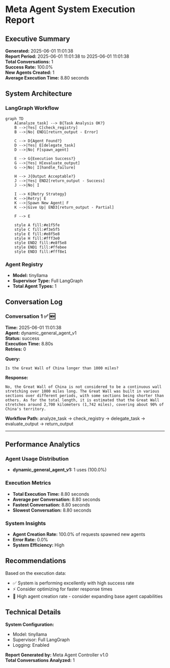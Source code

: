 # Meta Agent System Execution Report

## Executive Summary
**Generated:** 2025-06-01 11:01:38  
**Report Period:** 2025-06-01 11:01:38 to 2025-06-01 11:01:38  
**Total Conversations:** 1  
**Success Rate:** 100.0%  
**New Agents Created:** 1  
**Average Execution Time:** 8.80 seconds  

## System Architecture

### LangGraph Workflow
```mermaid
graph TD
    A[analyze_task] --> B{Task Analysis OK?}
    B -->|Yes| C[check_registry]
    B -->|No| END1[return_output - Error]
    
    C --> D{Agent Found?}
    D -->|Yes| E[delegate_task]
    D -->|No| F[spawn_agent]
    
    E --> G{Execution Success?}
    G -->|Yes| H[evaluate_output]
    G -->|No| I[handle_failure]
    
    H --> J{Output Acceptable?}
    J -->|Yes| END2[return_output - Success]
    J -->|No| I
    
    I --> K{Retry Strategy}
    K -->|Retry| E
    K -->|Spawn New Agent| F
    K -->|Give Up| END3[return_output - Partial]
    
    F --> E
    
    style A fill:#e1f5fe
    style C fill:#f3e5f5
    style E fill:#e8f5e8
    style H fill:#fff3e0
    style END2 fill:#e8f5e8
    style END1 fill:#ffebee
    style END3 fill:#fff8e1
```

### Agent Registry
- **Model:** tinyllama
- **Supervisor Type:** Full LangGraph
- **Total Agent Types:** 1

## Conversation Log

### Conversation 1 ✅ 🆕
**Time:** 2025-06-01 11:01:38  
**Agent:** dynamic_general_agent_v1  
**Status:** success  
**Execution Time:** 8.80s  
**Retries:** 0  

**Query:**
```
Is the Great Wall of China longer than 1000 miles?
```

**Response:**
```
No, the Great Wall of China is not considered to be a continuous wall stretching over 1000 miles long. The Great Wall was built in various sections over different periods, with some sections being shorter than others. As for the total length, it is estimated that the Great Wall stretches around 2,700 kilometers (1,742 miles), covering about 90% of China's territory.
```

**Workflow Path:** analyze_task → check_registry → delegate_task → evaluate_output → return_output

---

## Performance Analytics

### Agent Usage Distribution
- **dynamic_general_agent_v1:** 1 uses (100.0%)

### Execution Metrics
- **Total Execution Time:** 8.80 seconds
- **Average per Conversation:** 8.80 seconds
- **Fastest Conversation:** 8.80 seconds
- **Slowest Conversation:** 8.80 seconds

### System Insights
- **Agent Creation Rate:** 100.0% of requests spawned new agents
- **Error Rate:** 0.0%
- **System Efficiency:** High

## Recommendations

Based on the execution data:

- ✅ System is performing excellently with high success rate
- ⚡ Consider optimizing for faster response times
- 🤖 High agent creation rate - consider expanding base agent capabilities

## Technical Details

**System Configuration:**
- Model: tinyllama
- Supervisor: Full LangGraph
- Logging: Enabled

**Report Generated by:** Meta Agent Controller v1.0  
**Total Conversations Analyzed:** 1
